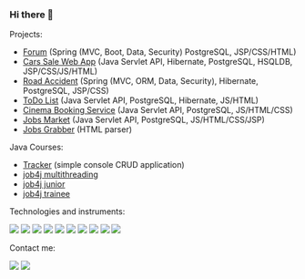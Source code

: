 ### Hi there 👋

Projects:

- [Forum](https://github.com/s-manannikov/forum) (Spring (MVC, Boot, Data, Security) PostgreSQL, JSP/CSS/HTML)
- [Cars Sale Web App](https://github.com/s-manannikov/cars_sale) (Java Servlet API, Hibernate, PostgreSQL, HSQLDB, JSP/CSS/JS/HTML)
- [Road Accident](https://github.com/s-manannikov/road_accident) (Spring (MVC, ORM, Data, Security), Hibernate, PostgreSQL, JSP/CSS)
- [ToDo List](https://github.com/s-manannikov/todo) (Java Servlet API, PostgreSQL, Hibernate, JS/HTML)
- [Cinema Booking Service](https://github.com/s-manannikov/cinema) (Java Servlet API, PostgreSQL, JS/HTML/CSS)
- [Jobs Market](https://github.com/s-manannikov/job4j_dreamjob) (Java Servlet API, PostgreSQL, JS/HTML/CSS/JSP)
- [Jobs Grabber](https://github.com/s-manannikov/job4j_grabber) (HTML parser)

Java Courses:
- [Tracker](https://github.com/s-manannikov/job4j_tracker) (simple console CRUD application)
- [job4j multithreading](https://github.com/s-manannikov/job4j_threads)
- [job4j junior](https://github.com/s-manannikov/job4j_design)
- [job4j trainee](https://github.com/s-manannikov/job4j_elementary)

Technologies and instruments:

![](https://img.shields.io/badge/-Java_SE-black?style=plastic&logo=java)
![](https://img.shields.io/badge/-Java_EE-black?style=plastic&logo=java)
![](https://img.shields.io/badge/-Spring-black?style=plastic&logo=spring)
![](https://img.shields.io/badge/-Hibernate-black?style=plastic&logo=hibernate)
![](https://img.shields.io/badge/-PostgreSQL-black?style=plastic&logo=postgresql)
![](https://img.shields.io/badge/-Git-black?style=plastic&logo=git)
![](https://img.shields.io/badge/-Apache_Maven-black?style=plastic&logo=apache)
![](https://img.shields.io/badge/-Apache_Tomcat-black?style=plastic&logo=apache)
![](https://img.shields.io/badge/-Travis_CI-black?style=plastic&logo=travis)
![](https://img.shields.io/badge/-Codecov-black?style=plastic&logo=codecov)

Contact me:

[![](https://img.shields.io/badge/-telegram-blue?style=plastic&logo=telegram)](https://t.me/n50u1)
[![](https://img.shields.io/badge/-linkedin-blue?style=plastic&logo=linkedin)](https://www.linkedin.com/in/sergey-manannikov-42a631205)
